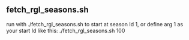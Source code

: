 ## fetch_rgl_seasons.sh
run with ./fetch_rgl_seasons.sh to start at season Id 1, or define arg 1 as your start Id like this:
./fetch_rgl_seasons.sh 100
